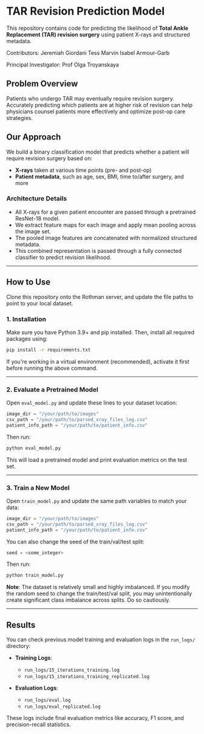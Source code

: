 # TAR Revision Prediction Model

This repository contains code for predicting the likelihood of **Total Ankle Replacement (TAR) revision surgery** using patient X-rays and structured metadata.

Contributors:
Jeremiah Giordani
Tess Marvin
Isabel Armour-Garb

Principal Investigator:
Prof Olga Troyanskaya

## Problem Overview

Patients who undergo TAR may eventually require revision surgery. Accurately predicting which patients are at higher risk of revision can help physicians counsel patients more effectively and optimize post-op care strategies.

## Our Approach

We build a binary classification model that predicts whether a patient will require revision surgery based on:

- **X-rays** taken at various time points (pre- and post-op)
- **Patient metadata**, such as age, sex, BMI, time to/after surgery, and more

### Architecture Details

- All X-rays for a given patient encounter are passed through a pretrained ResNet-18 model.
- We extract feature maps for each image and apply mean pooling across the image set.
- The pooled image features are concatenated with normalized structured metadata.
- This combined representation is passed through a fully connected classifier to predict revision likelihood.

---

## How to Use

Clone this repository onto the Rothman server, and update the file paths to point to your local dataset.

### 1. **Installation**
Make sure you have Python 3.9+ and pip installed. Then, install all required packages using:

```bash
pip install -r requirements.txt
```

If you're working in a virtual environment (recommended), activate it first before running the above command.

---

### 2. **Evaluate a Pretrained Model**

Open `eval_model.py` and update these lines to your dataset location:

```python
image_dir = "/your/path/to/images"
csv_path = "/your/path/to/parsed_xray_files_log.csv"
patient_info_path = "/your/path/to/patient_info.csv"
```

Then run:

```bash
python eval_model.py
```

This will load a pretrained model and print evaluation metrics on the test set.

---

### 3. **Train a New Model**

Open `train_model.py` and update the same path variables to match your data:

```python
image_dir = "/your/path/to/images"
csv_path = "/your/path/to/parsed_xray_files_log.csv"
patient_info_path = "/your/path/to/patient_info.csv"
```

You can also change the seed of the train/val/test split:
```python
seed = <some_integer>
```

Then run:

```bash
python train_model.py
```

**Note**: The dataset is relatively small and highly imbalanced. If you modify the random seed to change the train/test/val split, you may unintentionally create significant class imbalance across splits. Do so cautiously.

---

## Results

You can check previous model training and evaluation logs in the `run_logs/` directory:

- **Training Logs**:
  - `run_logs/15_iterations_training.log`
  - `run_logs/15_iterations_training_replicated.log`

- **Evaluation Logs**:
  - `run_logs/eval.log`
  - `run_logs/eval_replicated.log`

These logs include final evaluation metrics like accuracy, F1 score, and precision-recall statistics.
